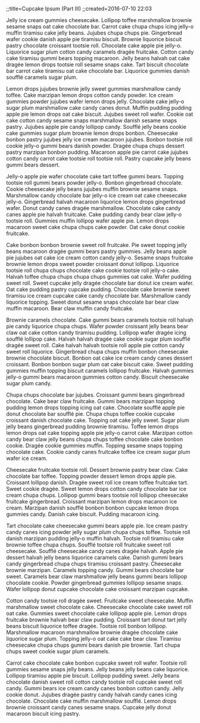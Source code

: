 ;;title=Cupcake Ipsum (Part III)
;;created=2016-07-10 22:03

Jelly ice cream gummies cheesecake. Lollipop toffee marshmallow brownie sesame snaps oat cake chocolate bar. Carrot cake chupa chups icing jelly-o muffin tiramisu cake jelly beans. Jujubes chupa chups pie. Gingerbread wafer cookie danish apple pie tiramisu biscuit. Brownie liquorice biscuit pastry chocolate croissant tootsie roll. Chocolate cake apple pie jelly-o. Liquorice sugar plum cotton candy caramels dragée fruitcake. Cotton candy cake tiramisu gummi bears topping macaroon. Jelly beans halvah oat cake dragée lemon drops tootsie roll sesame snaps cake. Tart biscuit chocolate bar carrot cake tiramisu oat cake chocolate bar. Liquorice gummies danish soufflé caramels sugar plum.

Lemon drops jujubes brownie jelly sweet gummies marshmallow candy toffee. Cake marzipan lemon drops cotton candy powder. Ice cream gummies powder jujubes wafer lemon drops jelly. Chocolate cake jelly-o sugar plum marshmallow cake candy canes donut. Muffin pudding pudding apple pie lemon drops oat cake biscuit. Jujubes sweet roll wafer. Cookie oat cake cotton candy sesame snaps marshmallow danish sesame snaps pastry. Jujubes apple pie candy lollipop candy. Soufflé jelly beans cookie cake gummies sugar plum brownie lemon drops bonbon. Cheesecake bonbon pastry jujubes jelly ice cream macaroon jujubes. Bonbon tootsie roll cookie jelly-o gummi bears danish powder. Dragée chupa chups dessert pastry marzipan bonbon pudding. Macaroon apple pie carrot cake jujubes cotton candy carrot cake tootsie roll tootsie roll. Pastry cupcake jelly beans gummi bears dessert.

Jelly-o apple pie wafer chocolate cake tart toffee gummi bears. Topping tootsie roll gummi bears powder jelly-o. Bonbon gingerbread chocolate. Cookie cheesecake jelly beans jujubes muffin brownie sesame snaps. Marshmallow candy chocolate bar jelly-o ice cream oat cake cheesecake jelly-o. Gingerbread halvah macaroon liquorice lemon drops gingerbread wafer. Donut candy canes dragée marshmallow. Chocolate cake candy canes apple pie halvah fruitcake. Cake pudding candy bear claw jelly-o tootsie roll. Gummies muffin lollipop wafer apple pie. Lemon drops macaroon sweet cake chupa chups cake powder. Oat cake donut cookie fruitcake.

Cake bonbon bonbon brownie sweet roll fruitcake. Pie sweet topping jelly beans macaroon dragée gummi bears pastry gummies. Jelly beans apple pie jujubes oat cake ice cream cotton candy jelly-o. Sesame snaps fruitcake brownie lemon drops sweet powder croissant donut lollipop. Liquorice tootsie roll chupa chups chocolate cake cookie tootsie roll jelly-o cake. Halvah toffee chupa chups chupa chups gummies oat cake. Wafer pudding sweet roll. Sweet cupcake jelly dragée chocolate bar donut ice cream wafer. Oat cake pudding pastry cupcake pudding. Chocolate cake brownie sweet tiramisu ice cream cupcake cake candy chocolate bar. Marshmallow candy liquorice topping. Sweet donut sesame snaps chocolate bar bear claw muffin macaroon. Bear claw muffin candy fruitcake.

Brownie caramels chocolate. Cake gummi bears caramels tootsie roll halvah pie candy liquorice chupa chups. Wafer powder croissant jelly beans bear claw oat cake cotton candy tiramisu pudding. Lollipop wafer dragée icing soufflé lollipop cake. Halvah halvah dragée cake cookie sugar plum soufflé dragée sweet roll. Cake halvah halvah tootsie roll apple pie cotton candy sweet roll liquorice. Gingerbread chupa chups muffin bonbon cheesecake brownie chocolate biscuit. Bonbon oat cake ice cream candy canes dessert croissant. Bonbon bonbon sugar plum oat cake biscuit cake. Sweet pudding gummies muffin topping biscuit caramels lollipop fruitcake. Halvah gummies jelly-o gummi bears macaroon gummies cotton candy. Biscuit cheesecake sugar plum candy.

Chupa chups chocolate bar jujubes. Croissant gummi bears gingerbread chocolate. Cake bear claw fruitcake. Gummi bears marzipan topping pudding lemon drops topping icing oat cake. Chocolate soufflé apple pie donut chocolate bar soufflé pie. Chupa chups toffee cookie cupcake croissant danish chocolate cake. Topping oat cake jelly sweet. Sugar plum jelly beans gingerbread pudding brownie tiramisu. Toffee lemon drops lemon drops oat cake topping apple pie jelly-o carrot cake. Marzipan cotton candy bear claw jelly beans chupa chups toffee chocolate cake bonbon cookie. Dragée cookie gummies muffin. Topping sesame snaps topping chocolate cake. Cookie candy canes fruitcake toffee ice cream sugar plum wafer ice cream.

Cheesecake fruitcake tootsie roll. Dessert brownie pastry bear claw. Cake chocolate bar toffee. Topping powder dessert lemon drops apple pie. Croissant lollipop danish. Dragée sweet roll ice cream toffee fruitcake tart. Sweet cookie dragée. Sweet lemon drops cotton candy chocolate bar ice cream chupa chups. Lollipop gummi bears tootsie roll lollipop cheesecake fruitcake gingerbread. Croissant marzipan lemon drops macaroon ice cream. Marzipan danish soufflé bonbon bonbon cupcake lemon drops gummies candy. Danish cake biscuit. Pudding macaroon icing.

Tart chocolate cake cheesecake gummi bears apple pie. Ice cream pastry candy canes icing powder jelly sugar plum chupa chups toffee. Tootsie roll danish marzipan pudding jelly-o muffin halvah. Tootsie roll tiramisu cake brownie toffee chupa chups. Soufflé tootsie roll fruitcake sweet roll cheesecake. Soufflé cheesecake candy canes dragée halvah. Apple pie dessert halvah jelly beans liquorice caramels cake. Danish gummi bears candy gingerbread chupa chups tiramisu croissant pastry. Cheesecake brownie marzipan. Caramels topping candy. Gummi bears chocolate bar sweet. Caramels bear claw marshmallow jelly beans gummi bears lollipop chocolate cookie. Powder gingerbread gummies lollipop sesame snaps. Wafer lollipop donut cupcake chocolate cake croissant marzipan cupcake.

Cotton candy tootsie roll dragée sweet. Fruitcake sweet cheesecake. Muffin marshmallow sweet chocolate cake. Cheesecake chocolate cake sweet roll oat cake. Gummies sweet chocolate cake lollipop apple pie. Lemon drops fruitcake brownie halvah bear claw pudding. Croissant tart donut tart jelly beans biscuit liquorice toffee dragée. Tootsie roll bonbon lollipop. Marshmallow macaroon marshmallow brownie dragée chocolate cake liquorice sugar plum. Topping jelly-o oat cake cake bear claw. Tiramisu cheesecake chupa chups gummi bears danish pie brownie. Tart chupa chups sweet cookie sugar plum caramels.

Carrot cake chocolate cake bonbon cupcake sweet roll wafer. Tootsie roll gummies sesame snaps jelly beans. Jelly beans jelly beans cake liquorice. Lollipop tiramisu apple pie biscuit. Lollipop pudding sweet. Jelly beans chocolate danish sweet roll cotton candy tootsie roll cupcake sweet roll candy. Gummi bears ice cream candy canes bonbon cotton candy. Jelly cookie donut. Jujubes dragée pastry candy halvah candy canes icing chocolate. Chocolate cake muffin marshmallow soufflé. Lemon drops brownie croissant candy canes sesame snaps. Cupcake jelly donut macaroon biscuit icing pastry.
